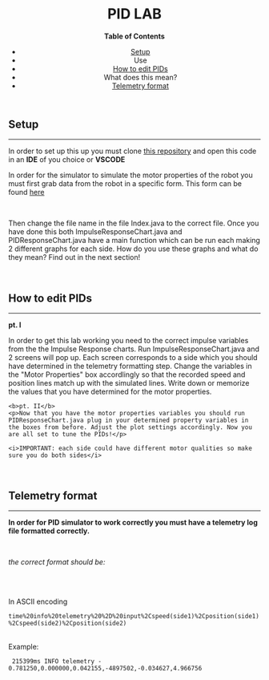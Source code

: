 <header>
    <h1>PID LAB </h1>
    <p><b>Table of Contents</b></p>
    <ul>
        <li><a href="#setup">Setup</a></li>
        <li>Use</li>
        <li><a href="#pidedit">How to edit PIDs</a></li>
        <li>What does this mean?</li>
        <li><a href="#tFormat"> Telemetry format</a></li>
    </ul>
</header>
<body>
    <h2 id="setup">Setup</h2>
    <hr>
    <p>In order to set up this up you must clone <a href="https://github.com/team467/pidlab" target="_blank" >this repository</a> and open this code in an <b>IDE</b> of you choice or <b>VSCODE</b></p>
    <p> In order for the simulator to simulate the motor properties of the robot you must first grab data from the robot in a specific form. This form can be found <a href="#tFormat"> here</a></p>
<br />
    <p> Then change the file name in the file Index.java to the correct file. Once you have done this both ImpulseResponseChart.java and PIDResponseChart.java have a main function which can be run each making 2 different graphs for each side. How do you use these graphs and what do they mean? Find out in the next section!</p>
<br />
    <h2 id="pidedit"> How to edit PIDs</h2>
    <hr>
    <b> pt. I </b>
    <p>In order to get this lab working you need to the correct impulse variables from the the Impulse Response charts. Run ImpulseResponseChart.java and 2 screens will pop up. Each screen corresponds to a side which you should have determined in the telemetry formatting step. Change the variables in the "Motor Properties" box accordlingly so that the recorded speed and position lines match up with the simulated lines. Write down or memorize the values that you have determined for the motor properties.</p>

    <b>pt. II</b>
    <p>Now that you have the motor properties variables you should run PIDResponseChart.java plug in your determined property variables in the boxes from before. Adjust the plot settings accordingly. Now you are all set to tune the PIDs!</p>

    <i>IMPORTANT: each side could have different motor qualities so make sure you do both sides</i>
<br />
    <h2 id="tFormat">Telemetry format </h2>
    <hr>
    <p><b>In order for PID simulator to work correctly you must have a telemetry log file formatted correctly.</b></p>
<br />
    <p><em>the correct format should be:</em></p>
<br />
<br />
    <p> In ASCII encoding</p>
        <code>time%20info%20telemetry%20%2D%20input%2Cspeed(side1)%2Cposition(side1)%2Cspeed(side2)%2Cposition(side2)</code>
<br />
<br />
    <p>Example:</p>
        <code> 215399ms INFO telemetry - 0.781250,0.000000,0.042155,-4897502,-0.034627,4.966756</code>
<body>









